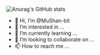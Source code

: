 ![Anurag's GitHub stats](https://github-readme-stats.vercel.app/api?username=mushan-bit&show_icons=true&theme=tokyonight&count_private=true)

- 👋 Hi, I’m @MuShan-bit
- 👀 I’m interested in ...
- 🌱 I’m currently learning ...
- 💞️ I’m looking to collaborate on ...
- 📫 How to reach me ...

<!---
MuShan-bit/MuShan-bit is a ✨ special ✨ repository because its `README.md` (this file) appears on your GitHub profile.
You can click the Preview link to take a look at your changes.
--->
